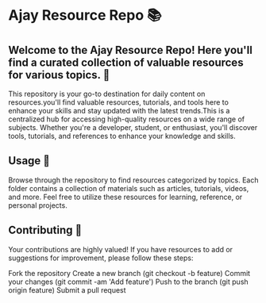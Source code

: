 # Ajay Resource Repo 📚
## Welcome to the Ajay Resource Repo! Here you'll find a curated collection of valuable resources for various topics. 🚀
This repository is your go-to destination for daily content on resources.you'll find valuable resources, tutorials, and tools here to enhance your skills and stay updated with the latest trends.This is  a centralized hub for accessing high-quality resources on a wide range of subjects. Whether you're a developer, student, or enthusiast, you'll discover tools, tutorials, and references to enhance your knowledge and skills.
## Usage 🚀
Browse through the repository to find resources categorized by topics. Each folder contains a collection of materials such as articles, tutorials, videos, and more. Feel free to utilize these resources for learning, reference, or personal projects.

## Contributing 🤝
Your contributions are highly valued! If you have resources to add or suggestions for improvement, please follow these steps:

Fork the repository
Create a new branch (git checkout -b feature)
Commit your changes (git commit -am 'Add feature')
Push to the branch (git push origin feature)
Submit a pull request
